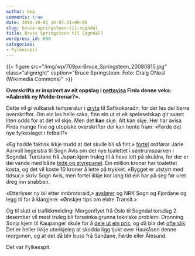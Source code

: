 ```yaml
---
author: bep
comments: true
date: 2010-10-01 16:07:31+00:00
slug: bruce-springsteen-til-sogndal
title: Bruce Springsteen til Sogndal?
wordpress_id: 690
categories:
- Fylkesspit
---
```

{{< figure src="/img/wp/709px-Bruce_Springsteen_20080815.jpg" class="alignright" caption="Bruce Springsteen. Foto: Craig ONeal (Wikimedia Commons)" >}}

**Overskrifta er inspirert av eit oppslag i [nettavisa](http://www.firda.no/sporten/fotball/article5331633.ece) Firda denne veka: «Aabrekk ny Molde-trenar?».**

<!--more-->

Dette vil gi vulkansk temperatur i [gryta](http://saftkokaradn.com/forum/) til Saftkokaradn, for der les dei berre overskrifter. Om ein les heile saka, finn ein ut at eit speleselskap gir svært liten odds for at det vil skje. Men det **kan** skje. Alt kan skje. Her har avisa Firda mange fine og utopiske overskrifter dei kan hente fram: «Førde det nye fylkeslaget i fotball?»

«Eg hadde faktisk ikkje trudd at det skulle bli så fint,» [fortel](http://http://www.sognavis.no/lokale_nyhende/article5330126.ece) ordførar Jarle Aarvoll begeistra til Sogn Avis om det nye toalettet i sentrumsparken i Sogndal. Turistane frå Japan kjem truleg til å heve lett på skuldra, for der er dei vande med både [bidé og styrepanel](http://bepsays.com/2010/07/hotelleigar-og-toalettvaskar/). Éin million kroner har toalettet kosta, og det vil koste 10 kroner å lette på trykket. «Bygget er utstyrt med tidsur,» skriv Sogn Avis, men fortel ikkje kor lang tid ein har på seg før uret dreg inn snabben.

«Etterlyser ny bil etter innbrotsraid,» [avslører](http://nrk.no/nyheter/distrikt/nrk_sogn_og_fjordane/1.7317217) og NRK Sogn og Fjordane og legg til for å klargjere: «Ønskjer tips om eldre Transit.»

Og til slutt ei trafikkmelding: Morgonflyet frå Oslo til Sogndal torsdag 2. desember vil mest truleg bli forseinka grunna tekniske problem. Dronning Sonja kjem til Kaupanger skule for å [dele ut ein pris](http://nrk.no/nyheter/distrikt/nrk_sogn_og_fjordane/1.7316931), og då blir det [ofte slik](http://bepsays.com/2010/09/kongeleg-flyfiasko/). Det er heller ikkje utenkjeleg at skodda ligg tjukt over Haukåsen denne morgonen, og at det då blir buss frå Sandane, Førde eller Ålesund.

Det var Fylkesspit.
